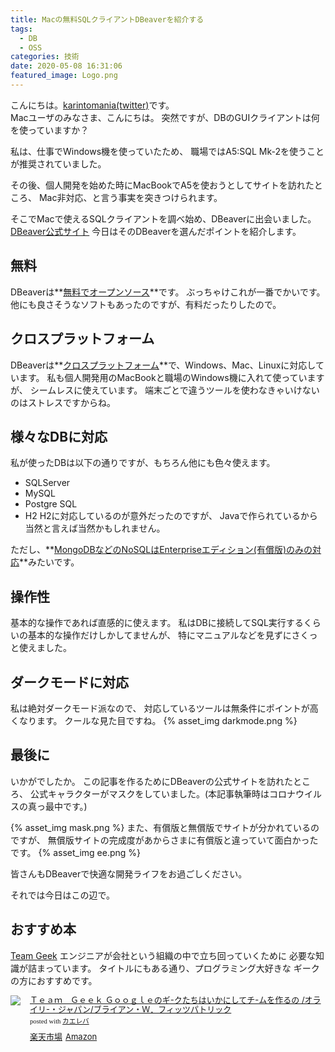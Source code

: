 ```yaml
---
title: Macの無料SQLクライアントDBeaverを紹介する
tags:
  - DB
  - OSS
categories: 技術
date: 2020-05-08 16:31:06
featured_image: Logo.png
---
```



こんにちは。[karintomania(twitter)](https://twitter.com/karintozuki)です。  
Macユーザのみなさま、こんにちは。
突然ですが、DBのGUIクライアントは何を使っていますか？

私は、仕事でWindows機を使っていたため、
職場ではA5:SQL Mk-2を使うことが推奨されていました。
<!-- more -->
その後、個人開発を始めた時にMacBookでA5を使おうとしてサイトを訪れたところ、
Mac非対応、と言う事実を突きつけられます。  

そこでMacで使えるSQLクライアントを調べ始め、DBeaverに出会いました。
[DBeaver公式サイト](https://dbeaver.io/download/)
今日はそのDBeaverを選んだポイントを紹介します。

## 無料
DBeaverは**<u>無料でオープンソース</u>**です。
ぶっちゃけこれが一番でかいです。
他にも良さそうなソフトもあったのですが、有料だったりしたので。

## クロスプラットフォーム
DBeaverは**<u>クロスプラットフォーム</u>**で、Windows、Mac、Linuxに対応しています。
私も個人開発用のMacBookと職場のWindows機に入れて使っていますが、
シームレスに使えています。
端末ごとで違うツールを使わなきゃいけないのはストレスですからね。
   
## 様々なDBに対応
私が使ったDBは以下の通りですが、もちろん他にも色々使えます。
- SQLServer
- MySQL
- Postgre SQL
- H2
H2に対応しているのが意外だったのですが、
Javaで作られているから当然と言えば当然かもしれません。

ただし、**<u>MongoDBなどのNoSQLはEnterpriseエディション(有償版)のみの対応</u>**みたいです。

## 操作性
基本的な操作であれば直感的に使えます。
私はDBに接続してSQL実行するくらいの基本的な操作だけしかしてませんが、
特にマニュアルなどを見ずにさくっと使えました。

## ダークモードに対応
私は絶対ダークモード派なので、
対応しているツールは無条件にポイントが高くなります。
クールな見た目ですね。
{% asset_img darkmode.png %}

## 最後に
いかがでしたか。
この記事を作るためにDBeaverの公式サイトを訪れたところ、
公式キャラクターがマスクをしていました。(本記事執筆時はコロナウイルスの真っ最中です。)

{% asset_img mask.png %}
また、有償版と無償版でサイトが分かれているのですが、
無償版サイトの完成度があからさまに有償版と違っていて面白かったです。
{% asset_img ee.png %}


皆さんもDBeaverで快適な開発ライフをお過ごしください。

それでは今日はこの辺で。

## おすすめ本
<u>Team Geek</u>
エンジニアが会社という組織の中で立ち回っていくために
必要な知識が詰まっています。
タイトルにもある通り、プログラミング大好きな
ギークの方におすすめです。
<div class="kaerebalink-box" style="text-align:left;padding-bottom:20px;font-size:small;zoom: 1;overflow: hidden;"><div class="kaerebalink-image" style="float:left;margin:0 15px 10px 0;"><a href="https://rpx.a8.net/svt/ejp?a8mat=3BK2F7+C8KSFM+2HOM+BWGDT&rakuten=y&a8ejpredirect=http%3A%2F%2Fhb.afl.rakuten.co.jp%2Fhgc%2Fg00q0724.2bo11c45.g00q0724.2bo12179%2Fa20081060992_3BK2F7_C8KSFM_2HOM_BWGDT%3Fpc%3Dhttp%253A%252F%252Fitem.rakuten.co.jp%252Fbook%252F12403745%252F%26m%3Dhttp%253A%252F%252Fm.rakuten.co.jp%252Fbook%252Fi%252F16531577%252F" target="_blank"><img src="https://thumbnail.image.rakuten.co.jp/ran/img/2001/0009/784/873/116/303/20010009784873116303_1.jpg?_ex=320x320" style="border: none;"></a></div><div class="kaerebalink-info" style="line-height:120%;zoom: 1;overflow: hidden;"><div class="kaerebalink-name" style="margin-bottom:10px;line-height:120%"><a href="https://rpx.a8.net/svt/ejp?a8mat=3BK2F7+C8KSFM+2HOM+BWGDT&rakuten=y&a8ejpredirect=http%3A%2F%2Fhb.afl.rakuten.co.jp%2Fhgc%2Fg00q0724.2bo11c45.g00q0724.2bo12179%2Fa20081060992_3BK2F7_C8KSFM_2HOM_BWGDT%3Fpc%3Dhttp%253A%252F%252Fitem.rakuten.co.jp%252Fbook%252F12403745%252F%26m%3Dhttp%253A%252F%252Fm.rakuten.co.jp%252Fbook%252Fi%252F16531577%252F" target="_blank">Ｔｅａｍ　Ｇｅｅｋ Ｇｏｏｇｌｅのギ-クたちはいかにしてチ-ムを作るの  /オライリ-・ジャパン/ブライアン・Ｗ．フィッツパトリック</a><div class="kaerebalink-powered-date" style="font-size:8pt;margin-top:5px;font-family:verdana;line-height:120%">posted with <a href="https://kaereba.com" rel="nofollow" target="_blank">カエレバ</a></div></div><div class="kaerebalink-detail" style="margin-bottom:5px;"></div><div class="kaerebalink-link1" style="margin-top:10px;"><div class="shoplinkrakuten" style="display:inline;margin-right:5px"><a href="https://rpx.a8.net/svt/ejp?a8mat=3BK2F7+C8KSFM+2HOM+BWGDT&rakuten=y&a8ejpredirect=http%3A%2F%2Fhb.afl.rakuten.co.jp%2Fhgc%2Fg00q0724.2bo11c45.g00q0724.2bo12179%2Fa20081060992_3BK2F7_C8KSFM_2HOM_BWGDT%3Fpc%3Dhttp%253A%252F%252Fitem.rakuten.co.jp%252Fbook%252F12403745%252F%26m%3Dhttp%253A%252F%252Fm.rakuten.co.jp%252Fbook%252Fi%252F16531577%252F" target="_blank">楽天市場</a></div><div class="shoplinkamazon" style="display:inline;margin-right:5px"><a href="https://px.a8.net/svt/ejp?a8mat=3BK5JU+7IW90Y+249K+BWGDT&a8ejpredirect=https%3A%2F%2Fwww.amazon.co.jp%2Fdp%2F4873116309%2F%3Ftag%3Da8-affi-307152-22" target="_blank">Amazon</a></div></div></div><div class="booklink-footer" style="clear: left"></div></div>
